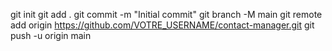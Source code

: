 git init
git add .
git commit -m "Initial commit"
git branch -M main
git remote add origin https://github.com/VOTRE_USERNAME/contact-manager.git
git push -u origin main
